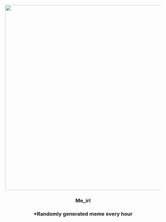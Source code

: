 <p align="center">
        <img src="https://i.redd.it/zhclhp4fhbp61.jpg" width="600" height="600">
        </p>
        <h3 align="center">Me_irl</h3>
        <h3 align="center">*Randomly generated meme every hour</h3>
    
